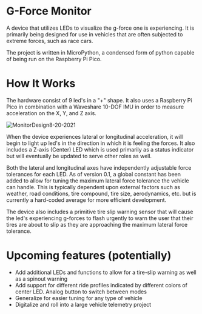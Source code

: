# G-Force Monitor
A device that utilizes LEDs to visualize the g-force one is experiencing. It is primarily being designed for use in vehicles that are often subjected to extreme forces, such as race cars.

The project is written in MicroPython, a condensed form of python capable of being run on the Raspberry Pi Pico.

# How It Works
The hardware consist of 9 led's in a "+" shape. It also uses a Raspberry Pi Pico in combination with a Waveshare 10-DOF IMU
in order to measure acceleration on the X, Y, and Z axis. 


![MonitorDesign8-20-2021](https://user-images.githubusercontent.com/36857534/130289143-5bacec8d-2b7a-4185-a464-6a2ab940e75e.jpg)


When the device experiences lateral or longitudinal acceleration, it will begin to light up led's in the direction in 
which it is feeling the forces. It also includes a Z-axis (Center) LED which is used primarily as a status indicator but will eventually be updated 
to serve other roles as well.

Both the lateral and longitudinal axes have independently adjustable force tolerances for each LED. As of version 0.1, a global constant has been 
added to allow for tuning the maximum lateral force tolerance the vehicle can handle. This is typically dependent upon external factors such as weather,
road conditions, tire compound, tire size, aerodynamics, etc. but is currently a hard-coded average for more efficient development.

The device also includes a primitive tire slip warning sensor that will cause the led's experiencing g-forces to flash urgently to 
warn the user that their tires are about to slip as they are approaching the maximum lateral force tolerance. 

# Upcoming features (potentially)
- Add additional LEDs and functions to allow for a tire-slip warning as well as a spinout warning
- Add support for different ride profiles indicated by different colors of center LED. Analog button to switch between modes
- Generalize for easier tuning for any type of vehicle
- Digitalize and roll into a large vehicle telemetry project
